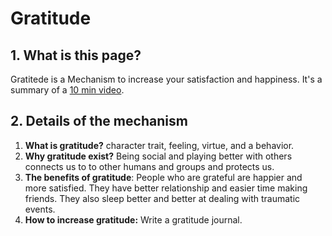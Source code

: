 # Gratitude

## 1. What is this page?
Gratitede is a Mechanism to increase your satisfaction and happiness. It's a summary of a [10 min video](https://www.youtube.com/watch?v=WPPPFqsECz0).

## 2. Details of the mechanism
1. **What is gratitude?** character trait, feeling, virtue, and a behavior.
1. **Why gratitude exist?** Being social and playing better with others connects us to to other humans and groups and protects us.
1. **The benefits of gratitude**: People who are grateful are happier and more satisfied. They have better relationship and easier time making friends. They also sleep better and better at dealing with traumatic events.
1. **How to increase gratitude:** Write a gratitude journal.
